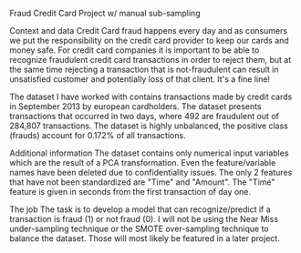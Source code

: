 Fraud Credit Card Project w/ manual sub-sampling

Context and data
Credit Card fraud happens every day and as consumers we put the responsibility on the credit card provider to keep our cards and money safe. For credit card companies it is important to be able to recognize fraudulent credit card transactions in order to reject them, but at the same time rejecting a transaction that is not-fraudulent can result in unsatisfied customer and potentially loss of that client. It's a fine line!

The dataset I have worked with contains transactions made by credit cards in September 2013 by european cardholders. The dataset presents transactions that occurred in two days, where 492 are fraudulent out of 284,807 transactions. The dataset is highly unbalanced, the positive class (frauds) account for 0.172% of all transactions.

Additional information
The dataset contains only numerical input variables which are the result of a PCA transformation. Even the feature/variable names have been deleted due to confidentiality issues. The only 2 features that have not been standardized are "Time" and "Amount". The "Time" feature is given in seconds from the first transaction of day one.

The job
The task is to develop a model that can recognize/predict if a transaction is fraud (1) or not fraud (0). I will not be using the Near Miss under-sampling technique or the SMOTE over-sampling technique to balance the dataset. Those will most likely be featured in a later project.
